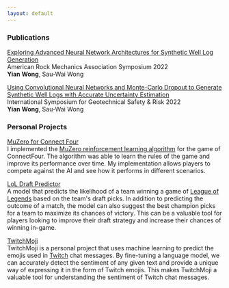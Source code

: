 ```yaml
---
layout: default
---
```


### Publications

<span class='paper-title'>[Exploring Advanced Neural Network Architectures for Synthetic Well Log Generation](https://drive.google.com/file/d/1nhFo2ieQOnIuBwmYC0LpW6dAN5nNuvMk/view?usp=share_link)</span>\
American Rock Mechanics Association Symposium 2022 \
**Yian Wong**, Sau-Wai Wong

<span class='paper-title'>[Using Convolutional Neural Networks and Monte-Carlo Dropout to Generate Synthetic Well Logs with Accurate Uncertainty Estimation](https://rpsonline.com.sg/proceedings/isgsr2022/pdf/08-016.pdf)</span>\
International Symposium for Geotechnical Safety & Risk 2022 \
**Yian Wong**, Sau-Wai Wong


### Personal Projects

<span class='paper-title'>[MuZero for Connect Four](https://www.github.com/1yian/ConnectFourRL)</span>\
I implemented the [MuZero reinforcement learning algorithm](https://www.deepmind.com/blog/muzero-mastering-go-chess-shogi-and-atari-without-rules) for the game of ConnectFour. The algorithm was able to learn the rules of the game and improve its performance over time. My implementation allows players to compete against the AI and see how it performs in different scenarios.

<span class='paper-title'>[LoL Draft Predictor](https://www.github.com/1yian/ConnectFourRL)</span>\
A model that predicts the likelihood of a team winning a game of [League of Legends](https://en.wikipedia.org/wiki/League_of_Legends) based on the team's draft picks. In addition to predicting the outcome of a match, the model can also suggest the best champion picks for a team to maximize its chances of victory. This can be a valuable tool for players looking to improve their draft strategy and increase their chances of winning in-game.

<span class='paper-title'>[TwitchMoji](https://www.github.com/1yian/ConnectFourRL)</span>\
TwitchMoji is a personal project that uses machine learning to predict the emojis used in [Twitch](https://en.wikipedia.org/wiki/Twitch_(service)) chat messages. By fine-tuning a language model, we can accurately detect the sentiment of any given text and provide a unique way of expressing it in the form of Twitch emojis. This makes TwitchMoji a valuable tool for understanding the sentiment of Twitch chat messages.
